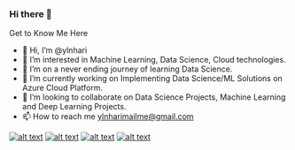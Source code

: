 ### Hi there 👋

Get to Know Me Here
- 👋 Hi, I’m @ylnhari
- 👀 I’m interested in Machine Learning, Data Science, Cloud technologies.
- 🌱 I’m on a never ending journey of learning Data Science.
- 🔭 I’m currently working on Implementing Data Science/ML Solutions on Azure Cloud Platform.
- 💞️ I’m looking to collaborate on Data Science Projects, Machine Learning and Deep Learning Projects.
- 📫 How to reach me ylnharimailme@gmail.com


[![alt text][1.1]][1]
[![alt text][2.1]][2]
[![alt text][3.1]][3]
[![alt text][4.1]][4]


<!-- links to social media icons -->

[1.1]: https://img.shields.io/badge/Twitter-1DA1F2?style=for-the-badge&logo=twitter&logoColor=white (tweet to me)
[2.1]: https://img.shields.io/badge/Facebook-1877F2?style=for-the-badge&logo=facebook&logoColor=white (chat with me)
[3.1]: https://img.shields.io/badge/GitHub-100000?style=for-the-badge&logo=github&logoColor=white (collaborate with me)
[4.1]: https://img.shields.io/badge/LinkedIn-0077B5?style=for-the-badge&logo=linkedin&logoColor=white (Hire Me)

<!-- links to your social media accounts -->

[1]: http://www.twitter.com/ylnhari1
[2]: http://www.facebook.com/yln.hari
[3]: http://www.github.com/ylnhari
[4]: https://www.linkedin.com/in/hari-laxmi-narasimha-yelesetty-1a891b156/
